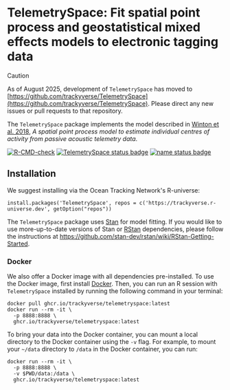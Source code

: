 # TelemetrySpace: Fit spatial point process and geostatistical mixed effects models to electronic tagging data

> [!CAUTION]
> As of August 2025, development of `TelemetrySpace` has moved to [https://github.com/trackyverse/TelemetrySpace](https://github.com/trackyverse/TelemetrySpace). Please direct any new issues or pull requests to that repository.

The `TelemetrySpace` package implements the model described in [Winton et al. 2018](https://doi.org/10.1111/2041-210X.13080), *A spatial point process model to estimate individual centres of activity from passive acoustic telemetry data*.

<!-- badges: start -->
[![R-CMD-check](https://github.com/trackyverse/TelemetrySpace/actions/workflows/R-CMD-check.yaml/badge.svg)](https://github.com/trackyverse/TelemetrySpace/actions/workflows/R-CMD-check.yaml)
[![TelemetrySpace status badge](https://trackyverse.r-universe.dev/TelemetrySpace/badges/version)](https://trackyverse.r-universe.dev/TelemetrySpace)
[![name status badge](https://trackyverse.r-universe.dev/badges/:name)](https://trackyverse.r-universe.dev/)
<!-- badges: end -->



## Installation

We suggest installing via the Ocean Tracking Network's R-universe:

```
install.packages('TelemetrySpace', repos = c('https://trackyverse.r-universe.dev', getOption("repos"))
```

The `TelemetrySpace` package uses [Stan](http://mc-stan.org/) for model fitting. If you would like to use more-up-to-date versions of Stan or [RStan](https://mc-stan.org/rstan/) dependencies, please follow the instructions at https://github.com/stan-dev/rstan/wiki/RStan-Getting-Started.

### Docker

We also offer a Docker image with all dependencies pre-installed. To use the Docker image, first install [Docker](https://www.docker.com/get-started). Then, you can run an R session with `TelemetrySpace` installed by running the following command in your terminal:

```
docker pull ghcr.io/trackyverse/telemetryspace:latest
docker run --rm -it \
  -p 8888:8888 \
  ghcr.io/trackyverse/telemetryspace:latest
```

To bring your data into the Docker container, you can mount a local directory to the Docker container using the `-v` flag. For example, to mount your `~/data` directory to `/data` in the Docker container, you can run:

```
docker run --rm -it \
  -p 8888:8888 \
  -v $PWD/data:/data \
  ghcr.io/trackyverse/telemetryspace:latest
```
